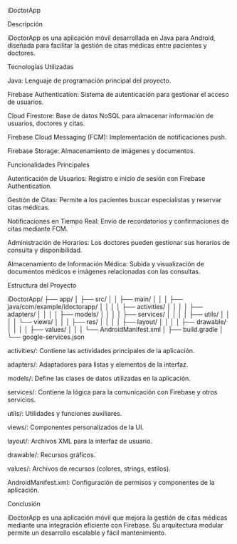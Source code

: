 iDoctorApp

Descripción

iDoctorApp es una aplicación móvil desarrollada en Java para Android, diseñada para facilitar la gestión de citas médicas entre pacientes y doctores.

Tecnologías Utilizadas

Java: Lenguaje de programación principal del proyecto.

Firebase Authentication: Sistema de autenticación para gestionar el acceso de usuarios.

Cloud Firestore: Base de datos NoSQL para almacenar información de usuarios, doctores y citas.

Firebase Cloud Messaging (FCM): Implementación de notificaciones push.

Firebase Storage: Almacenamiento de imágenes y documentos.

Funcionalidades Principales

Autenticación de Usuarios: Registro e inicio de sesión con Firebase Authentication.

Gestión de Citas: Permite a los pacientes buscar especialistas y reservar citas médicas.

Notificaciones en Tiempo Real: Envío de recordatorios y confirmaciones de citas mediante FCM.

Administración de Horarios: Los doctores pueden gestionar sus horarios de consulta y disponibilidad.

Almacenamiento de Información Médica: Subida y visualización de documentos médicos e imágenes relacionadas con las consultas.

Estructura del Proyecto

iDoctorApp/
├── app/
│   ├── src/
│   │   ├── main/
│   │   │   ├── java/com/example/idoctorapp/
│   │   │   │   ├── activities/
│   │   │   │   ├── adapters/
│   │   │   │   ├── models/
│   │   │   │   ├── services/
│   │   │   │   ├── utils/
│   │   │   │   └── views/
│   │   │   ├── res/
│   │   │   │   ├── layout/
│   │   │   │   ├── drawable/
│   │   │   │   ├── values/
│   │   │   └── AndroidManifest.xml
│   ├── build.gradle
│   └── google-services.json

activities/: Contiene las actividades principales de la aplicación.

adapters/: Adaptadores para listas y elementos de la interfaz.

models/: Define las clases de datos utilizadas en la aplicación.

services/: Contiene la lógica para la comunicación con Firebase y otros servicios.

utils/: Utilidades y funciones auxiliares.

views/: Componentes personalizados de la UI.

layout/: Archivos XML para la interfaz de usuario.

drawable/: Recursos gráficos.

values/: Archivos de recursos (colores, strings, estilos).

AndroidManifest.xml: Configuración de permisos y componentes de la aplicación.

Conclusión

iDoctorApp es una aplicación móvil que mejora la gestión de citas médicas mediante una integración eficiente con Firebase. Su arquitectura modular permite un desarrollo escalable y fácil mantenimiento.

